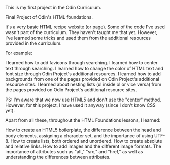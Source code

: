 This is my first project in the Odin Curriculum.

Final Project of Odin's HTML foundations.

It's a very basic HTML recipe website (or page). Some of the code I've used wasn't part of the curriculum. 
They haven't taught me that yet. However, I've learned some tricks and used them from the additional resources provided in the curriculum.

For example:

I learned how to add favicons through searching.
I learned how to center text through searching.
I learned how to change the color of HTML text and font size through Odin Project's additional resources.
I learned how to add backgrounds from one of the pages provided on Odin Project's additional resource sites.
I learned about nesting lists (ul inside ol or vice versa) from the pages provided on Odin Project's additional resource sites.

PS: I'm aware that we now use HTML5 and don't use the "center" method. However, for this project, I have used it anyway (since I don't know CSS yet).

Apart from all these, throughout the HTML Foundations lessons, I learned:

How to create an HTML5 boilerplate, the difference between the head and body elements, assigning a character set, and the importance of using UTF-8.
How to create lists, both ordered and unordered.
How to create absolute and relative links.
How to add images and the different image formats.
The importance of attributes such as "alt," "src," and "href," as well as understanding the differences between attributes.
